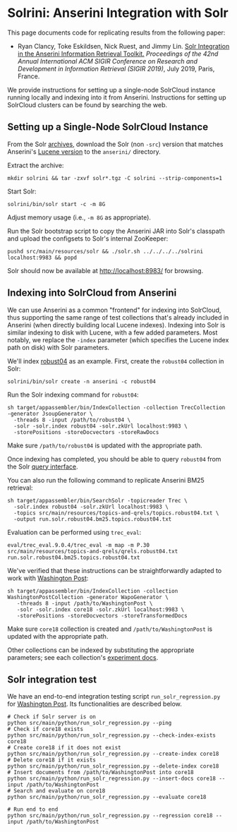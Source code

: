 # Solrini: Anserini Integration with Solr

This page documents code for replicating results from the following paper:

+ Ryan Clancy, Toke Eskildsen, Nick Ruest, and Jimmy Lin. [Solr Integration in the Anserini Information Retrieval Toolkit.](https://cs.uwaterloo.ca/~jimmylin/publications/Clancy_etal_SIGIR2019a.pdf) _Proceedings of the 42nd Annual International ACM SIGIR Conference on Research and Development in Information Retrieval (SIGIR 2019)_, July 2019, Paris, France.

We provide instructions for setting up a single-node SolrCloud instance running locally and indexing into it from Anserini.
Instructions for setting up SolrCloud clusters can be found by searching the web.

## Setting up a Single-Node SolrCloud Instance

From the Solr [archives](https://archive.apache.org/dist/lucene/solr/), download the Solr (non `-src`) version that matches Anserini's [Lucene version](https://github.com/castorini/anserini/blob/master/pom.xml#L36) to the `anserini/` directory.

Extract the archive:

```
mkdir solrini && tar -zxvf solr*.tgz -C solrini --strip-components=1
```

Start Solr:

```
solrini/bin/solr start -c -m 8G
```

Adjust memory usage (i.e., `-m 8G` as appropriate).

Run the Solr bootstrap script to copy the Anserini JAR into Solr's classpath and upload the configsets to Solr's internal ZooKeeper:

```
pushd src/main/resources/solr && ./solr.sh ../../../../solrini localhost:9983 && popd
```
   
Solr should now be available at [http://localhost:8983/](http://localhost:8983/) for browsing.


## Indexing into SolrCloud from Anserini

We can use Anserini as a common "frontend" for indexing into SolrCloud, thus supporting the same range of test collections that's already included in Anserini (when directly building local Lucene indexes).
Indexing into Solr is similar indexing to disk with Lucene, with a few added parameters.
Most notably, we replace the `-index` parameter (which specifies the Lucene index path on disk) with Solr parameters.

We'll index [robust04](regressions-robust04.md) as an example.
First, create the `robust04` collection in Solr:

```
solrini/bin/solr create -n anserini -c robust04
```

Run the Solr indexing command for `robust04`:

```
sh target/appassembler/bin/IndexCollection -collection TrecCollection -generator JsoupGenerator \
  -threads 8 -input /path/to/robust04 \
  -solr -solr.index robust04 -solr.zkUrl localhost:9983 \
  -storePositions -storeDocvectors -storeRawDocs
```

Make sure `/path/to/robust04` is updated with the appropriate path.

Once indexing has completed, you should be able to query `robust04` from the Solr [query interface](http://localhost:8983/solr/#/robust04/query).

You can also run the following command to replicate Anserini BM25 retrieval:

```
sh target/appassembler/bin/SearchSolr -topicreader Trec \
  -solr.index robust04 -solr.zkUrl localhost:9983 \
  -topics src/main/resources/topics-and-qrels/topics.robust04.txt \
  -output run.solr.robust04.bm25.topics.robust04.txt
```

Evaluation can be performed using `trec_eval`:

```
eval/trec_eval.9.0.4/trec_eval -m map -m P.30 src/main/resources/topics-and-qrels/qrels.robust04.txt run.solr.robust04.bm25.topics.robust04.txt
```

We've verified that these instructions can be straightforwardly adapted to work with [Washington Post](regressions-core18.md):

```
sh target/appassembler/bin/IndexCollection -collection WashingtonPostCollection -generator WapoGenerator \
   -threads 8 -input /path/to/WashingtonPost \
   -solr -solr.index core18 -solr.zkUrl localhost:9983 \
   -storePositions -storeDocvectors -storeTransformedDocs
```

Make sure `core18` collection is created and `/path/to/WashingtonPost` is updated with the appropriate path.

Other collections can be indexed by substituting the appropriate parameters; see each collection's [experiment docs](https://github.com/castorini/anserini/tree/master/docs).

## Solr integration test

We have an end-to-end integration testing script `run_solr_regression.py` for [Washington Post](regressions-core18.md). Its functionalities are described below.

```
# Check if Solr server is on
python src/main/python/run_solr_regression.py --ping
# Check if core18 exists
python src/main/python/run_solr_regression.py --check-index-exists core18
# Create core18 if it does not exist
python src/main/python/run_solr_regression.py --create-index core18
# Delete core18 if it exists
python src/main/python/run_solr_regression.py --delete-index core18
# Insert documents from /path/to/WashingtonPost into core18
python src/main/python/run_solr_regression.py --insert-docs core18 --input /path/to/WashingtonPost
# Search and evaluate on core18
python src/main/python/run_solr_regression.py --evaluate core18

# Run end to end
python src/main/python/run_solr_regression.py --regression core18 --input /path/to/WashingtonPost
```
